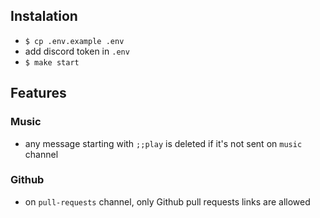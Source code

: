 ## Instalation
- `$ cp .env.example .env`
- add discord token in `.env`
- `$ make start`

## Features
### Music
- any message starting with `;;play` is deleted if it's not sent on `music`
channel
### Github
- on `pull-requests` channel, only Github pull requests links are allowed
